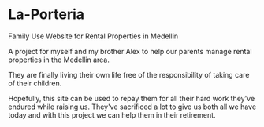 # La-Porteria
Family Use Website for Rental Properties in Medellin

A project for myself and my brother Alex to help our parents manage rental properties in the Medellin area. 

They are finally living their own life free of the responsibility of taking care of their children.

Hopefully, this site can be used to repay them for all their hard work they've endured while raising us.
They've sacrificed a lot to give us both all we have today and with this project we can help them in their retirement.
